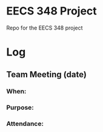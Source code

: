 # EECS 348 Project 
Repo for the EECS 348 project 


# Log 

## Team Meeting (date)
### When: 



### Purpose: 

### Attendance:  

